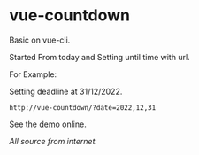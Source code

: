 # vue-countdown
Basic on vue-cli.

Started From today and Setting until time with url. 

For Example:

Setting deadline at 31/12/2022. 

``http://vue-countdown/?date=2022,12,31``

See the [demo](https://atzu012.github.io/vue-countdown/?date=2022,12,31) online.


*All source from internet.*